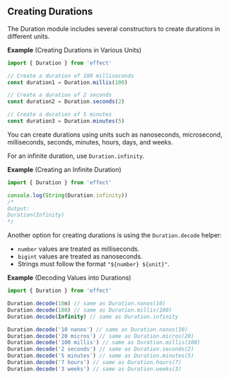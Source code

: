 ## Creating Durations

The Duration module includes several constructors to create durations in different units.

**Example** (Creating Durations in Various Units)

```ts twoslash
import { Duration } from 'effect'

// Create a duration of 100 milliseconds
const duration1 = Duration.millis(100)

// Create a duration of 2 seconds
const duration2 = Duration.seconds(2)

// Create a duration of 5 minutes
const duration3 = Duration.minutes(5)
```

You can create durations using units such as nanoseconds, microsecond, milliseconds, seconds, minutes, hours, days, and weeks.

For an infinite duration, use `Duration.infinity`.

**Example** (Creating an Infinite Duration)

```ts twoslash
import { Duration } from 'effect'

console.log(String(Duration.infinity))
/*
Output:
Duration(Infinity)
*/
```

Another option for creating durations is using the `Duration.decode` helper:

- `number` values are treated as milliseconds.
- `bigint` values are treated as nanoseconds.
- Strings must follow the format `"${number} ${unit}"`.

**Example** (Decoding Values into Durations)

```ts twoslash
import { Duration } from 'effect'

Duration.decode(10n) // same as Duration.nanos(10)
Duration.decode(100) // same as Duration.millis(100)
Duration.decode(Infinity) // same as Duration.infinity

Duration.decode('10 nanos') // same as Duration.nanos(10)
Duration.decode('20 micros') // same as Duration.micros(20)
Duration.decode('100 millis') // same as Duration.millis(100)
Duration.decode('2 seconds') // same as Duration.seconds(2)
Duration.decode('5 minutes') // same as Duration.minutes(5)
Duration.decode('7 hours') // same as Duration.hours(7)
Duration.decode('3 weeks') // same as Duration.weeks(3)
```
